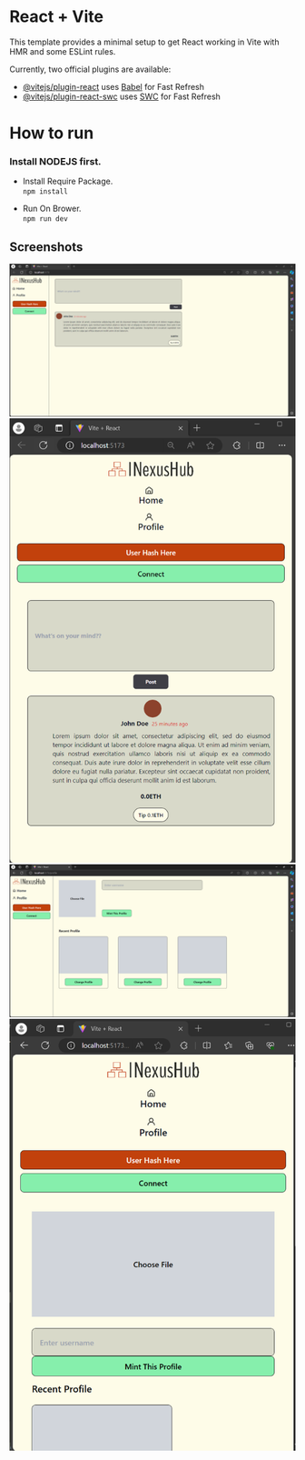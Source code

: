 # React + Vite

This template provides a minimal setup to get React working in Vite with HMR and some ESLint rules.

Currently, two official plugins are available:

- [@vitejs/plugin-react](https://github.com/vitejs/vite-plugin-react/blob/main/packages/plugin-react/README.md) uses [Babel](https://babeljs.io/) for Fast Refresh
- [@vitejs/plugin-react-swc](https://github.com/vitejs/vite-plugin-react-swc) uses [SWC](https://swc.rs/) for Fast Refresh

# How to run
<h3>Install NODEJS first.</h3>

- Install Require Package.<br>
<code>npm install</code>

- Run On Brower.<br>
<code>npm run dev</code>

## Screenshots
![Image Alt text](/Screenshots/ss1.png)
![Image Alt text](/Screenshots/ss2.png)
![Image Alt text](/Screenshots/ss3.png)
![Image Alt text](/Screenshots/ss4.png)
